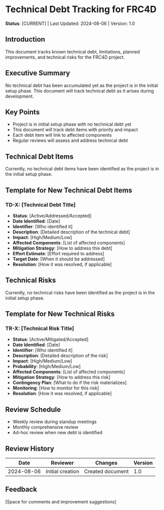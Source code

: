 # Technical Debt Tracking for FRC4D

**Status**: [CURRENT] | Last Updated: 2024-08-06 | Version: 1.0

## Introduction
This document tracks known technical debt, limitations, planned improvements, and technical risks for the FRC4D project.

## Executive Summary
No technical debt has been accumulated yet as the project is in the initial setup phase. This document will track technical debt as it arises during development.

## Key Points
- Project is in initial setup phase with no technical debt yet
- This document will track debt items with priority and impact
- Each debt item will link to affected components
- Regular reviews will assess and address technical debt

## Technical Debt Items

Currently, no technical debt items have been identified as the project is in the initial setup phase.

## Template for New Technical Debt Items

### TD-X: [Technical Debt Title]
- **Status**: [Active/Addressed/Accepted]
- **Date Identified**: [Date]
- **Identifier**: [Who identified it]
- **Description**: [Detailed description of the technical debt]
- **Impact**: [High/Medium/Low]
- **Affected Components**: [List of affected components]
- **Mitigation Strategy**: [How to address this debt]
- **Effort Estimate**: [Effort required to address]
- **Target Date**: [When it should be addressed]
- **Resolution**: [How it was resolved, if applicable]

## Technical Risks

Currently, no technical risks have been identified as the project is in the initial setup phase.

## Template for New Technical Risks

### TR-X: [Technical Risk Title]
- **Status**: [Active/Mitigated/Accepted]
- **Date Identified**: [Date]
- **Identifier**: [Who identified it]
- **Description**: [Detailed description of the risk]
- **Impact**: [High/Medium/Low]
- **Probability**: [High/Medium/Low]
- **Affected Components**: [List of affected components]
- **Mitigation Strategy**: [How to address this risk]
- **Contingency Plan**: [What to do if the risk materializes]
- **Monitoring**: [How to monitor for this risk]
- **Resolution**: [How it was resolved, if applicable]

## Review Schedule
- Weekly review during standup meetings
- Monthly comprehensive review
- Ad-hoc review when new debt is identified

## Review History
| Date | Reviewer | Changes | Version |
|------|----------|---------|---------|
| 2024-08-06 | Initial creation | Created document | 1.0 |

## Feedback
[Space for comments and improvement suggestions]